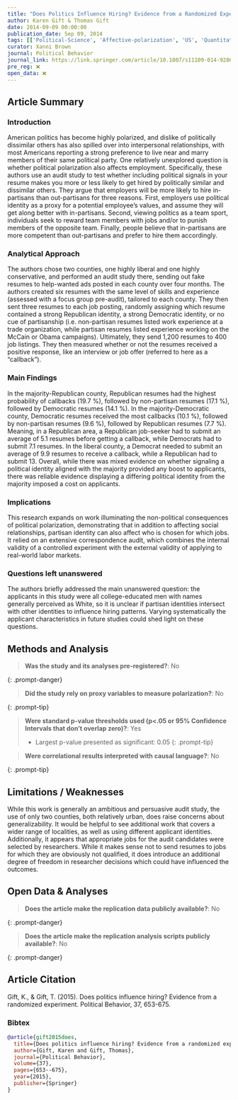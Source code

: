 ```yaml
---
title: "Does Politics Influence Hiring? Evidence from a Randomized Experiment"
author: Karen Gift & Thomas Gift
date: 2014-09-09 00:00:00
publication_date: Sep 09, 2014
tags: [['Political-Science', 'Affective-polarization', 'US', 'Quantitative', 'Experimental']]
curator: Xanni Brown
journal: Political Behavior
journal_link: https://link.springer.com/article/10.1007/s11109-014-9286-0
pre_reg: ❌
open_data: ❌
---
```


## Article Summary

### Introduction

American politics has become highly polarized, and dislike of politically dissimilar others has also spilled over into interpersonal relationships, with most Americans reporting a strong preference to live near and marry members of their same political party. One relatively unexplored question is whether political polarization also affects employment. Specifically, these authors use an audit study to test whether including political signals in your resume makes you more or less likely to get hired by politically similar and dissimilar others. They argue that employers will be more likely to hire in-partisans than out-partisans for three reasons. First, employers use political identity as a proxy for a potential employee’s values, and assume they will get along better with in-partisans. Second, viewing politics as a team sport, individuals seek to reward team members with jobs and/or to punish members of the opposite team. Finally, people believe that in-partisans are more competent than out-partisans and prefer to hire them accordingly. 

### Analytical Approach

The authors chose two counties, one highly liberal and one highly conservative, and performed an audit study there, sending out fake resumes to help-wanted ads posted in each county over four months. The authors created six resumes with the same level of skills and experience (assessed with a focus group pre-audit), tailored to each county. They then sent three resumes to each job posting, randomly assigning which resume contained a strong Republican identity, a strong Democratic identity, or no cue of partisanship (i.e. non-partisan resumes listed work experience at a trade organization, while partisan resumes listed experience working on the McCain or Obama campaigns). Ultimately, they send 1,200 resumes to 400 job listings. They then measured whether or not the resumes received a positive response, like an interview or job offer (referred to here as a “callback”).

### Main Findings

In the majority-Republican county, Republican resumes had the highest probability of callbacks (19.7 %), followed by non-partisan resumes (17.1 %), followed by Democratic resumes (14.1 %). In the majority-Democratic county, Democratic resumes received the most callbacks (10.1 %), followed by non-partisan resumes (9.6 %), followed by Republican resumes (7.7 %). Meaning, in a Republican area, a Republican job-seeker had to submit an average of 5.1 resumes before getting a callback, while Democrats had to submit 7.1 resumes. In the liberal county, a Democrat needed to submit an average of 9.9 resumes to receive a callback, while a Republican had to submit 13. Overall, while there was mixed evidence on whether signaling a political identity aligned with the majority provided any boost to applicants, there was reliable evidence displaying a differing political identity from the majority imposed a cost on applicants.


### Implications

This research expands on work illuminating the non-political consequences of political polarization, demonstrating that in addition to affecting social relationships, partisan identity can also affect who is chosen for which jobs. It relied on an extensive correspondence audit, which combines the internal validity of a controlled experiment with the external validity of applying to real-world labor markets. 


### Questions left unanswered

The authors briefly addressed the main unanswered question: the applicants in this study were all college-educated men with names generally perceived as White, so it is unclear if partisan identities intersect with other identities to influence hiring patterns. Varying systematically the applicant characteristics in future studies could shed light on these questions.

## Methods and Analysis

> **Was the study and its analyses pre-registered?**: No
> 
{: .prompt-danger}

> **Did the study rely on proxy variables to measure polarization?**: No
> 
> 
> 
{: .prompt-tip}


> **Were standard p-value thresholds used (p<.05 or 95% Confidence Intervals that don’t overlap zero)?**: Yes
> 
> - Largest p-value presented as significant: 0.05
{: .prompt-tip}

> **Were correlational results interpreted with causal language?**: No
> 
{: .prompt-tip}

## Limitations / Weaknesses

While this work is generally an ambitious and persuasive audit study, the use of only two counties, both relatively urban, does raise concerns about generalizability. It would be helpful to see additional work that covers a wider range of localities, as well as using different applicant identities. Additionally, it appears that appropriate jobs for the audit candidates were selected by researchers. While it makes sense not to send resumes to jobs for which they are obviously not qualified, it does introduce an additional degree of freedom in researcher decisions which could have influenced the outcomes. 

## Open Data & Analyses

> **Does the article make the replication data publicly available?**: No
> 
{: .prompt-danger}

> **Does the article make the replication analysis scripts publicly available?**: No
> 
{: .prompt-danger}



## Article Citation

Gift, K., & Gift, T. (2015). Does politics influence hiring? Evidence from a randomized experiment. Political Behavior, 37, 653-675.

### Bibtex

```bibtex
@article{gift2015does,
  title={Does politics influence hiring? Evidence from a randomized experiment},
  author={Gift, Karen and Gift, Thomas},
  journal={Political Behavior},
  volume={37},
  pages={653--675},
  year={2015},
  publisher={Springer}
}
```